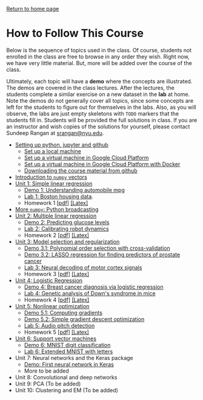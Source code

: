 [Return to home page](./README.md) 

# How to Follow This Course

Below is the sequence of topics used in the class.  Of course, students not enrolled in 
the class are free to browse in any order they wish.  Right now,
we have very little material.  But, more will be added over the course of the class.

Ultimately, each topic will have a **demo** where the concepts are illustrated.
The demos are covered in the class lectures.  After the lectures, the students complete a similar
exercise on a new dataset in the **lab** at home.  Note the demos do not 
generally cover
all topics, since some concepts are left for the students to figure out 
for themselves in the labs.  Also, as you will observe, the labs are 
just empty skeletons with `TODO` markers that the students fill in.  Students will be 
provided the full solutions in class.  If you are an instructor
and wish copies of the solutions for yourself, please contact Sundeep Rangan at <srangan@nyu.edu>.

* [Setting up python, jupyter and github](./Basics/setup.md)
    * [Set up a local machine](./Basics/setup.md)
    * [Set up a virtual machine in Google Cloud Platform](./GCP/getting_started.md)
    * [Set up a virtual machine in Google Cloud Platform with Docker](./GCP/docker.md)
    * [Downloading the course material from github](./Basics/github.md)
* [Introduction to `numpy` vectors](./Basics/intro_vectors.ipynb)
* [Unit 1:  Simple linear regression](./simp_lin_reg/readme.md)
    * [Demo 1:  Understanding automobile mpg](./simp_lin_reg/auto_mpg.ipynb)
    * [Lab 1: Boston housing data](./simp_lin_reg/lab_housing_partial.ipynb). 
    * Homework 1 [[pdf]](./simp_lin_reg/hw/HW1.pdf) [[Latex]](./simp_lin_reg/hw/HW1.tex)
* [More `numpy`:  Python broadcasting](./Basics/numpy_axes_broadcasting.ipynb)      
* [Unit 2:  Multiple linear regression](./mult_lin_reg/readme.md)
    * [Demo 2:  Predicting glucose levels](./mult_lin_reg/glucose.ipynb)
    * [Lab 2: Calibrating robot dynamics](./mult_lin_reg/lab_robot_calib_partial.ipynb) 
    * Homework 2 [[pdf]](./mult_lin_reg/hw/HW2.pdf) [[Latex]](./mult_lin_reg/hw/HW2.tex)
* [Unit 3:  Model selection and regularization](./model_sel/readme.md)
    * [Demo 3.1:  Polynomial order selection with cross-validation](./model_sel/polyfit.ipynb)
    * [Demo 3.2:  LASSO regression for finding predictors of prostate cancer](./model_sel/prostate.ipynb) 
    * [Lab 3: Neural decoding of motor cortex signals](./model_sel/lab_neural_partial.ipynb)
    * Homework 3 [[pdf]](./model_sel/hw/HW3.pdf) [[Latex]](.//model_sel/hw/HW3.tex)
* [Unit 4:  Logistic Regression](./logistic/readme.md)
    * [Demo 4:  Breast cancer diagnosis via logistic regression](./logistic/breast_cancer.ipynb)
    * [Lab 4: Genetic analysis of Down's syndrome in mice](./logistic/lab_gene_partial.ipynb)
    * Homework 4 [[pdf]](./logistic/hw/HW4_Logistic.pdf) [[Latex]](./logistic/hw/HW4_Logistic.tex)
* [Unit 5:  Nonlinear optimization](./optim/readme.md)
    * [Demo 5.1:  Computing gradients](./optim/computing_gradients.ipynb)
    * [Demo 5.2:  Simple gradient descent optimization](./optim/grad_descent.ipynb)    
    * [Lab 5: Audio pitch detection](./optim/lab_audio_partial.ipynb)
    * Homework 5 [[pdf]](./optim/hw/HW5_Optim.pdf) [[Latex]](./optim/hw/HW5_Optim.tex)
* [Unit 6:  Support vector machines](./svm/readme.md)
    * [Demo 6:  MNIST digit classification](./svm/mnist_svm.ipynb)
    * [Lab 6: Extended MNIST with letters](./svm/lab06_ext_mnist_partial.ipynb)
* Unit 7: Neural networks and the Keras package
    * [Demo: First neural network in Keras](./neural/synthetic.ipynb)
    * More to be added
* Unit 8:  Convolutional and deep networks
* Unit 9:  PCA (To be added)
* Unit 10:  Clustering and EM (To be added)
    

